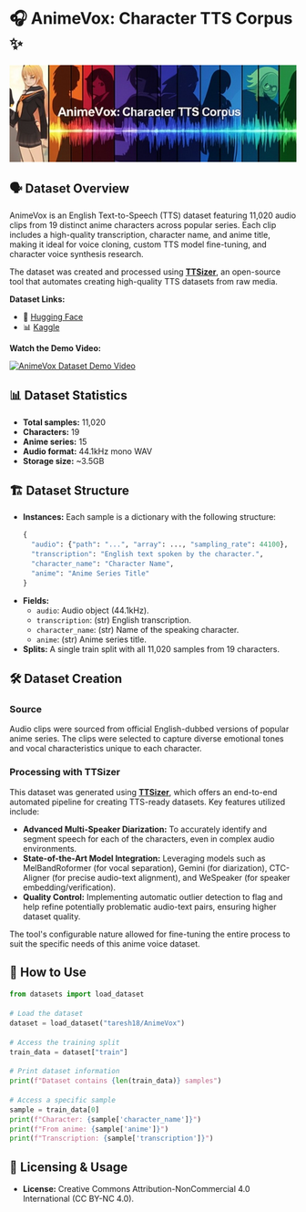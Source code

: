 # 🎧 AnimeVox: Character TTS Corpus ✨

![Banner](assets/banner1.jpeg)

## 🗣️ Dataset Overview

AnimeVox is an English Text-to-Speech (TTS) dataset featuring 11,020 audio clips from 19 distinct anime characters across popular series. Each clip includes a high-quality transcription, character name, and anime title, making it ideal for voice cloning, custom TTS model fine-tuning, and character voice synthesis research.

The dataset was created and processed using **[TTSizer](https://github.com/taresh18/TTSizer)**, an open-source tool that automates creating high-quality TTS datasets from raw media.

**Dataset Links:**
- 🤗 [Hugging Face](https://huggingface.co/datasets/taresh18/AnimeVox)
- 📊 [Kaggle](https://www.kaggle.com/datasets/tareshrajput/animevox)

**Watch the Demo Video:**

[![AnimeVox Dataset Demo Video](https://img.youtube.com/vi/POwMVTwsZDQ/hqdefault.jpg)](https://youtu.be/POwMVTwsZDQ?si=rxNy7grLyROhdIEd)

## 📊 Dataset Statistics

- **Total samples:** 11,020
- **Characters:** 19
- **Anime series:** 15
- **Audio format:** 44.1kHz mono WAV
- **Storage size:** ~3.5GB

## 🏗️ Dataset Structure

* **Instances:** Each sample is a dictionary with the following structure:
  ```python
  {
    "audio": {"path": "...", "array": ..., "sampling_rate": 44100},
    "transcription": "English text spoken by the character.",
    "character_name": "Character Name",
    "anime": "Anime Series Title"
  }
*   **Fields:**
    *   `audio`: Audio object (44.1kHz).
    *   `transcription`: (str) English transcription.
    *   `character_name`: (str) Name of the speaking character.
    *   `anime`: (str) Anime series title.
*   **Splits:** A single train split with all 11,020 samples from 19 characters.

## 🛠️ Dataset Creation

### Source
Audio clips were sourced from official English-dubbed versions of popular anime series. The clips were selected to capture diverse emotional tones and vocal characteristics unique to each character.

### Processing with TTSizer
This dataset was generated using **[TTSizer](https://github.com/taresh18/TTSizer)**, which offers an end-to-end automated pipeline for creating TTS-ready datasets. Key features utilized include:

*   **Advanced Multi-Speaker Diarization:** To accurately identify and segment speech for each of the characters, even in complex audio environments.
*   **State-of-the-Art Model Integration:** Leveraging models such as MelBandRoformer (for vocal separation), Gemini (for diarization), CTC-Aligner (for precise audio-text alignment), and WeSpeaker (for speaker embedding/verification).
*   **Quality Control:** Implementing automatic outlier detection to flag and help refine potentially problematic audio-text pairs, ensuring higher dataset quality.

The tool's configurable nature allowed for fine-tuning the entire process to suit the specific needs of this anime voice dataset.

## 🚀 How to Use

```python
from datasets import load_dataset

# Load the dataset
dataset = load_dataset("taresh18/AnimeVox")

# Access the training split
train_data = dataset["train"]

# Print dataset information
print(f"Dataset contains {len(train_data)} samples")

# Access a specific sample
sample = train_data[0]
print(f"Character: {sample['character_name']}")
print(f"From anime: {sample['anime']}")
print(f"Transcription: {sample['transcription']}")
```

## 📜 Licensing & Usage

*   **License:** Creative Commons Attribution-NonCommercial 4.0 International (CC BY-NC 4.0).
